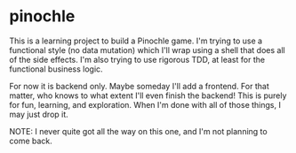 # pinochle

This is a learning project to build a Pinochle game.  I'm trying to use a functional style (no data mutation) which I'll wrap using a shell that does all of the side effects.  I'm also trying to use rigorous TDD, at least for the functional business logic.

For now it is backend only.  Maybe someday I'll add a frontend.  For that matter, who knows to what extent I'll even finish the backend!  This is purely for fun, learning, and exploration.  When I'm done with all of those things, I may just drop it.

NOTE:  I never quite got all the way on this one, and I'm not planning to come back.
